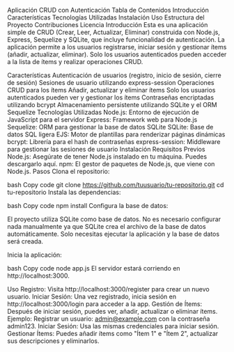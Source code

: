 Aplicación CRUD con Autenticación
Tabla de Contenidos
Introducción
Características
Tecnologías Utilizadas
Instalación
Uso
Estructura del Proyecto
Contribuciones
Licencia
Introducción
Esta es una aplicación simple de CRUD (Crear, Leer, Actualizar, Eliminar) construida con Node.js, Express, Sequelize y SQLite, que incluye funcionalidad de autenticación. La aplicación permite a los usuarios registrarse, iniciar sesión y gestionar ítems (añadir, actualizar, eliminar). Solo los usuarios autenticados pueden acceder a la lista de ítems y realizar operaciones CRUD.

Características
Autenticación de usuarios (registro, inicio de sesión, cierre de sesión)
Sesiones de usuario utilizando express-session
Operaciones CRUD para los ítems
Añadir, actualizar y eliminar ítems
Solo los usuarios autenticados pueden ver y gestionar los ítems
Contraseñas encriptadas utilizando bcrypt
Almacenamiento persistente utilizando SQLite y el ORM Sequelize
Tecnologías Utilizadas
Node.js: Entorno de ejecución de JavaScript para el servidor
Express: Framework web para Node.js
Sequelize: ORM para gestionar la base de datos SQLite
SQLite: Base de datos SQL ligera
EJS: Motor de plantillas para renderizar páginas dinámicas
bcrypt: Librería para el hash de contraseñas
express-session: Middleware para gestionar las sesiones de usuario
Instalación
Requisitos Previos
Node.js: Asegúrate de tener Node.js instalado en tu máquina. Puedes descargarlo aquí.
npm: El gestor de paquetes de Node.js, que viene con Node.js.
Pasos
Clona el repositorio:

bash
Copy code
git clone https://github.com/tuusuario/tu-repositorio.git
cd tu-repositorio
Instala las dependencias:

bash
Copy code
npm install
Configura la base de datos:

El proyecto utiliza SQLite como base de datos. No es necesario configurar nada manualmente ya que SQLite crea el archivo de la base de datos automáticamente. Solo necesitas ejecutar la aplicación y la base de datos será creada.

Inicia la aplicación:

bash
Copy code
node app.js
El servidor estará corriendo en http://localhost:3000.

Uso
Registro: Visita http://localhost:3000/register para crear un nuevo usuario.
Iniciar Sesión: Una vez registrado, inicia sesión en http://localhost:3000/login para acceder a la app.
Gestión de Ítems: Después de iniciar sesión, puedes ver, añadir, actualizar o eliminar ítems.
Ejemplo:
Registrar un usuario: admin@example.com con la contraseña admin123.
Iniciar Sesión: Usa las mismas credenciales para iniciar sesión.
Gestionar Ítems: Puedes añadir ítems como "Ítem 1" e "Ítem 2", actualizar sus descripciones y eliminarlos.

